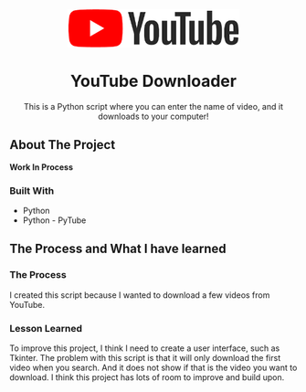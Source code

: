 <p align="center">
  <a href="https://github.com/saraheunjikim/Youtube-Downloader">
    <img src="you.png" alt="Logo" width="300">
  </a>
  <h1 align="center">YouTube Downloader</h1>
  <p align="center">
    This is a Python script where you can enter the name of video, and it downloads to your computer!
</p>

<!-- ABOUT THE PROJECT -->
## About The Project
<b> Work In Process</b>

### Built With

* []()Python
* []()Python - PyTube

<!-- GETTING STARTED -->
## The Process and What I have learned

### The Process
<p>
  I created this script because I wanted to download a few videos from YouTube.
</p>

### Lesson Learned
<p>
To improve this project, I think I need to create a user interface, such as Tkinter. The problem with this script is that it will only download the first video when you search. And it does not show if that is the video you want to download. I think this project has lots of room to improve and build upon. 
</p>

